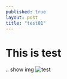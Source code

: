 ```yaml
---
published: true
layout: post
title: "test01"
---
```


# This is test
..
show img
![test](https://github.com/user-attachments/assets/812a918c-df45-49ac-86aa-1609744403fc)
